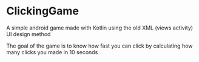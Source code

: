 # ClickingGame
A simple android game made with Kotlin using the old XML (views activity) UI design method

The goal of the game is to know how fast you can click by calculating how many clicks you made in 10 seconds
